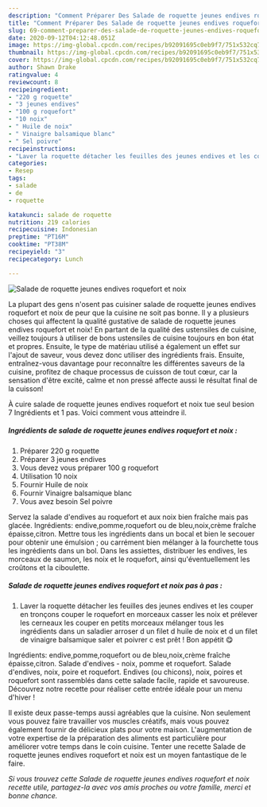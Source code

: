 ```yaml
---
description: "Comment Préparer Des Salade de roquette jeunes endives roquefort et noix"
title: "Comment Préparer Des Salade de roquette jeunes endives roquefort et noix"
slug: 69-comment-preparer-des-salade-de-roquette-jeunes-endives-roquefort-et-noix
date: 2020-09-12T04:12:48.051Z
image: https://img-global.cpcdn.com/recipes/b92091695c0eb9f7/751x532cq70/salade-de-roquette-jeunes-endives-roquefort-et-noix-photo-principale-de-la-recette.jpg
thumbnail: https://img-global.cpcdn.com/recipes/b92091695c0eb9f7/751x532cq70/salade-de-roquette-jeunes-endives-roquefort-et-noix-photo-principale-de-la-recette.jpg
cover: https://img-global.cpcdn.com/recipes/b92091695c0eb9f7/751x532cq70/salade-de-roquette-jeunes-endives-roquefort-et-noix-photo-principale-de-la-recette.jpg
author: Shawn Drake
ratingvalue: 4
reviewcount: 8
recipeingredient:
- "220 g roquette"
- "3 jeunes endives"
- "100 g roquefort"
- "10 noix"
- " Huile de noix"
- " Vinaigre balsamique blanc"
- " Sel poivre"
recipeinstructions:
- "Laver la roquette détacher les feuilles des jeunes endives et les couper en tronçons couper le roquefort en morceaux casser les noix et prélever les cerneaux les couper en petits morceaux mélanger tous les ingrédients dans un saladier arroser d un filet d huile de noix et d un filet de vinaigre balsamique saler et poivrer c est prêt ! Bon appétit 😋"
categories:
- Resep
tags:
- salade
- de
- roquette

katakunci: salade de roquette 
nutrition: 219 calories
recipecuisine: Indonesian
preptime: "PT16M"
cooktime: "PT38M"
recipeyield: "3"
recipecategory: Lunch

---
```



![Salade de roquette jeunes endives roquefort et noix](https://img-global.cpcdn.com/recipes/b92091695c0eb9f7/751x532cq70/salade-de-roquette-jeunes-endives-roquefort-et-noix-photo-principale-de-la-recette.jpg)

La plupart des gens n'osent pas cuisiner salade de roquette jeunes endives roquefort et noix de peur que la cuisine ne soit pas bonne. Il y a plusieurs choses qui affectent la qualité gustative de salade de roquette jeunes endives roquefort et noix! En partant de la qualité des ustensiles de cuisine, veillez toujours à utiliser de bons ustensiles de cuisine toujours en bon état et propres. Ensuite, le type de matériau utilisé a également un effet sur l'ajout de saveur, vous devez donc utiliser des ingrédients frais. Ensuite, entraînez-vous davantage pour reconnaître les différentes saveurs de la cuisine, profitez de chaque processus de cuisson de tout cœur, car la sensation d'être excité, calme et non pressé affecte aussi le résultat final de la cuisson!

<!--inarticleads1-->

À cuire salade de roquette jeunes endives roquefort et noix tue seul besion 7 Ingrédients et 1 pas. Voici comment vous atteindre il.

##### Ingrédients de salade de roquette jeunes endives roquefort et noix :

1. Préparer 220 g roquette
1. Préparer 3 jeunes endives
1. Vous devez vous préparer 100 g roquefort
1. Utilisation 10 noix
1. Fournir  Huile de noix
1. Fournir  Vinaigre balsamique blanc
1. Vous avez besoin  Sel poivre


Servez la salade d&#39;endives au roquefort et aux noix bien fraîche mais pas glacée. Ingrédients: endive,pomme,roquefort ou de bleu,noix,crème fraîche épaisse,citron. Mettre tous les ingrédients dans un bocal et bien le secouer pour obtenir une émulsion ; ou carrément bien mélanger à la fourchette tous les ingrédients dans un bol. Dans les assiettes, distribuer les endives, les morceaux de saumon, les noix et le roquefort, ainsi qu&#39;éventuellement les croûtons et la ciboulette. 

<!--inarticleads2-->

##### Salade de roquette jeunes endives roquefort et noix pas à pas :

1. Laver la roquette détacher les feuilles des jeunes endives et les couper en tronçons couper le roquefort en morceaux casser les noix et prélever les cerneaux les couper en petits morceaux mélanger tous les ingrédients dans un saladier arroser d un filet d huile de noix et d un filet de vinaigre balsamique saler et poivrer c est prêt ! Bon appétit 😋


Ingrédients: endive,pomme,roquefort ou de bleu,noix,crème fraîche épaisse,citron. Salade d&#39;endives - noix, pomme et roquefort. Salade d&#39;endives, noix, poire et roquefort. Endives (ou chicons), noix, poires et roquefort sont rassemblés dans cette salade facile, rapide et savoureuse. Découvrez notre recette pour réaliser cette entrée idéale pour un menu d&#39;hiver ! 

<!--inarticleads1-->

<p>
Il existe deux passe-temps aussi agréables que la cuisine. Non seulement vous pouvez faire travailler vos muscles créatifs, mais vous pouvez également fournir de délicieux plats pour votre maison. L'augmentation de votre expertise de la préparation des aliments est particulière pour améliorer votre temps dans le coin cuisine. Tenter une recette Salade de roquette jeunes endives roquefort et noix est un moyen fantastique de le faire.
</p>

<p>
<i>Si vous trouvez cette Salade de roquette jeunes endives roquefort et noix recette utile, partagez-la avec vos amis proches ou votre famille, merci et bonne chance.</i>
</p>
